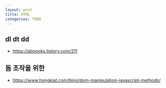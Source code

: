 ```yaml
---
layout: post
title: HTML
categories: TODO
---
```


## dl dt dd

- https://aboooks.tistory.com/211

## 돔 조작을 위한
- https://www.hongkiat.com/blog/dom-manipulation-javascript-methods/
